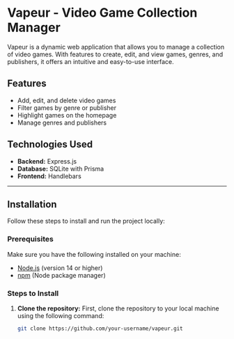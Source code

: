 # Vapeur - Video Game Collection Manager

Vapeur is a dynamic web application that allows you to manage a collection of video games. With features to create, edit, and view games, genres, and publishers, it offers an intuitive and easy-to-use interface.

## Features

- Add, edit, and delete video games
- Filter games by genre or publisher
- Highlight games on the homepage
- Manage genres and publishers

## Technologies Used

- **Backend:** Express.js
- **Database:** SQLite with Prisma
- **Frontend:** Handlebars

---

## Installation

Follow these steps to install and run the project locally:

### Prerequisites

Make sure you have the following installed on your machine:
- [Node.js](https://nodejs.org/) (version 14 or higher)
- [npm](https://www.npmjs.com/) (Node package manager)

### Steps to Install

1. **Clone the repository:**
   First, clone the repository to your local machine using the following command:
   ```bash
   git clone https://github.com/your-username/vapeur.git
